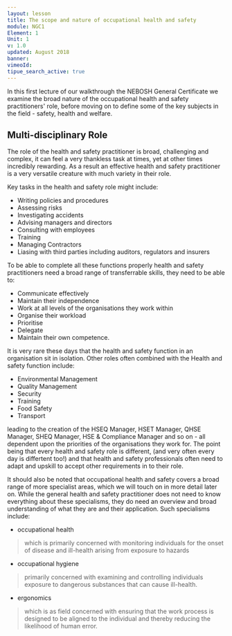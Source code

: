 ```yaml
---
layout: lesson
title: The scope and nature of occupational health and safety
module: NGC1
Element: 1
Unit: 1
v: 1.0
updated: August 2018
banner:
vimeoId: 
tipue_search_active: true
---
```

In this first lecture of our walkthrough the NEBOSH General Certificate we examine the broad nature of the occupational health and safety practitioners' role, before moving on to define some of the key subjects in the field - safety, health and welfare.

Multi-disciplinary Role
-----------------------
The role of the health and safety practitioner is broad, challenging and complex, it can feel a very thankless task at times, yet at other times incredibly rewarding.  As a result an effective health and safety practitioner is a very versatile creature with much variety in their role.  

Key tasks in the health and safety role might include:
- Writing policies and procedures
- Assessing risks
- Investigating accidents
- Advising managers and directors
- Consulting with employees
- Training 
- Managing Contractors
- Liasing with third parties including auditors, regulators and insurers

To be able to complete all these functions properly health and safety practitioners need a broad range of transferrable skills, they need to be able to:
- Communicate effectively
- Maintain their independence
- Work at all levels of the organisations they work within
- Organise their workload
- Prioritise
- Delegate
- Maintain their own competence.

It is very rare these days that the health and safety function in an organisation sit in isolation.  Other roles often combined with the Health and safety function include:
- Environmental Management
- Quality Management
- Security
- Training
- Food Safety
- Transport

leading to the creation of the HSEQ Manager, HSET Manager, QHSE Manager, SHEQ Manager, HSE & Compliance Manager and so on - all dependent upon the priorities of the organisations they work for.  The point being that every health and safety role is different, (and very often every day is differtent too!) and that health and safety professionals often need to adapt and upskill to accept other requirements in to their role.

It should also be noted that occupational health and safety covers a broad range of more specialist areas, which we will touch on in more detail later on.  While the general health and safety practitioner does not need to know everything about these specialisms, they do need an overview and broad understanding of what they are and their application.  Such specialisms include:

- occupational health
> which is primarily concerned with monitoring individuals for the onset of disease and ill-health arising from exposure to hazards

- occupational hygiene
> primarily concerned with examining and controlling individuals exposure to dangerous substances that can cause ill-health.

- ergonomics
> which is as field concerned with ensuring that the work process is designed to be aligned to the individual and thereby reducing the likelihood of human error.

